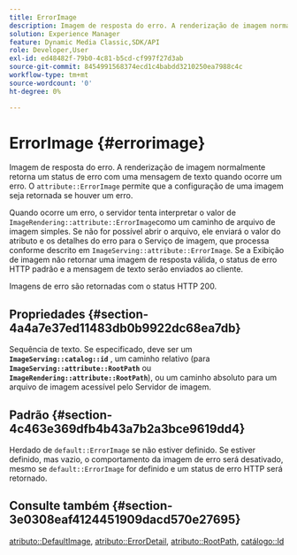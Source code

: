 ```yaml
---
title: ErrorImage
description: Imagem de resposta do erro. A renderização de imagem normalmente retorna um status de erro com uma mensagem de texto quando ocorre um erro.
solution: Experience Manager
feature: Dynamic Media Classic,SDK/API
role: Developer,User
exl-id: ed48482f-79b0-4c81-b5cd-cf997f27d3ab
source-git-commit: 8454991568374ecd1c4babdd3210250ea7988c4c
workflow-type: tm+mt
source-wordcount: '0'
ht-degree: 0%

---
```


# ErrorImage {#errorimage}

Imagem de resposta do erro. A renderização de imagem normalmente retorna um status de erro com uma mensagem de texto quando ocorre um erro. O `attribute::ErrorImage` permite que a configuração de uma imagem seja retornada se houver um erro.

Quando ocorre um erro, o servidor tenta interpretar o valor de `ImageRendering::attribute::ErrorImage`como um caminho de arquivo de imagem simples. Se não for possível abrir o arquivo, ele enviará o valor do atributo e os detalhes do erro para o Serviço de imagem, que processa conforme descrito em `ImageServing::attribute::ErrorImage`. Se a Exibição de imagem não retornar uma imagem de resposta válida, o status de erro HTTP padrão e a mensagem de texto serão enviados ao cliente.

Imagens de erro são retornadas com o status HTTP 200.

## Propriedades {#section-4a4a7e37ed11483db0b9922dc68ea7db}

Sequência de texto. Se especificado, deve ser um **`ImageServing::catalog::id`** , um caminho relativo (para **`ImageServing::attribute::RootPath`** ou **`ImageRendering::attribute::RootPath`**), ou um caminho absoluto para um arquivo de imagem acessível pelo Servidor de imagem.

## Padrão {#section-4c463e369dfb4b43a7b2a3bce9619dd4}

Herdado de `default::ErrorImage` se não estiver definido. Se estiver definido, mas vazio, o comportamento da imagem de erro será desativado, mesmo se `default::ErrorImage` for definido e um status de erro HTTP será retornado.

## Consulte também {#section-3e0308eaf4124451909dacd570e27695}

[atributo::DefaultImage](../../../../../ir-api/material-cat/image-rendering-api-ref/c-ir-material-catalog/c-ir-attributes-reference/r-ir-defaultpix.md#reference-102c98f9b5d24d2aaaeb756653fb0e6f), [atributo::ErrorDetail](../../../../../ir-api/material-cat/image-rendering-api-ref/c-ir-material-catalog/c-ir-attributes-reference/r-ir-errordetail.md#reference-123b56eed6cf49cea6e0490672b7c53b), [atributo::RootPath](../../../../../ir-api/material-cat/image-rendering-api-ref/c-ir-material-catalog/c-ir-attributes-reference/r-ir-rootpath.md#reference-a4d7c96b62e14fcbad1740c702f160f3), [catálogo::Id](../../../../../ir-api/material-cat/image-rendering-api-ref/c-ir-material-catalog/c-ir-material-data-reference/r-ir-id.md#reference-cba2a53a952e403fb57a4e8569f9cf85)
